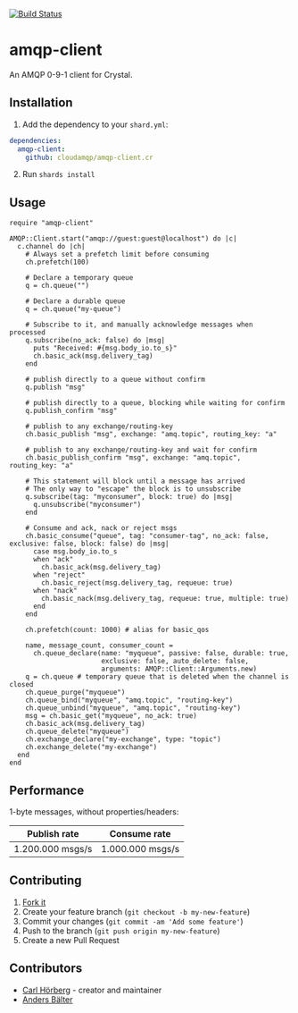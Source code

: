 [![Build Status](https://travis-ci.org/cloudamqp/amqp-client.cr.svg?branch=master)](https://travis-ci.org/cloudamqp/amqp-client.cr)

# amqp-client

An AMQP 0-9-1 client for Crystal.

## Installation

1. Add the dependency to your `shard.yml`:
```yaml
dependencies:
  amqp-client:
    github: cloudamqp/amqp-client.cr
```
2. Run `shards install`

## Usage

```crystal
require "amqp-client"

AMQP::Client.start("amqp://guest:guest@localhost") do |c|
  c.channel do |ch|
    # Always set a prefetch limit before consuming
    ch.prefetch(100)

    # Declare a temporary queue
    q = ch.queue("")

    # Declare a durable queue
    q = ch.queue("my-queue")

    # Subscribe to it, and manually acknowledge messages when processed
    q.subscribe(no_ack: false) do |msg|
      puts "Received: #{msg.body_io.to_s}"
      ch.basic_ack(msg.delivery_tag)
    end

    # publish directly to a queue without confirm
    q.publish "msg"

    # publish directly to a queue, blocking while waiting for confirm
    q.publish_confirm "msg"

    # publish to any exchange/routing-key
    ch.basic_publish "msg", exchange: "amq.topic", routing_key: "a"

    # publish to any exchange/routing-key and wait for confirm
    ch.basic_publish_confirm "msg", exchange: "amq.topic", routing_key: "a"

    # This statement will block until a message has arrived
    # The only way to "escape" the block is to unsubscribe
    q.subscribe(tag: "myconsumer", block: true) do |msg|
      q.unsubscribe("myconsumer")
    end

    # Consume and ack, nack or reject msgs
    ch.basic_consume("queue", tag: "consumer-tag", no_ack: false, exclusive: false, block: false) do |msg|
      case msg.body_io.to_s
      when "ack"
        ch.basic_ack(msg.delivery_tag)
      when "reject"
        ch.basic_reject(msg.delivery_tag, requeue: true)
      when "nack"
        ch.basic_nack(msg.delivery_tag, requeue: true, multiple: true)
      end
    end

    ch.prefetch(count: 1000) # alias for basic_qos

    name, message_count, consumer_count =
      ch.queue_declare(name: "myqueue", passive: false, durable: true,
                       exclusive: false, auto_delete: false,
                       arguments: AMQP::Client::Arguments.new)
    q = ch.queue # temporary queue that is deleted when the channel is closed
    ch.queue_purge("myqueue")
    ch.queue_bind("myqueue", "amq.topic", "routing-key")
    ch.queue_unbind("myqueue", "amq.topic", "routing-key")
    msg = ch.basic_get("myqueue", no_ack: true)
    ch.basic_ack(msg.delivery_tag)
    ch.queue_delete("myqueue")
    ch.exchange_declare("my-exchange", type: "topic")
    ch.exchange_delete("my-exchange")
  end
end
```

## Performance

1-byte messages, without properties/headers:

| Publish rate | Consume rate |
| ------------ | ------------ |
| 1.200.000 msgs/s | 1.000.000 msgs/s |

## Contributing

1. [Fork it](https://github.com/cloudamqp/amqp-client.cr/fork)
2. Create your feature branch (`git checkout -b my-new-feature`)
3. Commit your changes (`git commit -am 'Add some feature'`)
4. Push to the branch (`git push origin my-new-feature`)
5. Create a new Pull Request

## Contributors

- [Carl Hörberg](https://github.com/carlhoerberg) - creator and maintainer
- [Anders Bälter](https://github.com/baelter)
